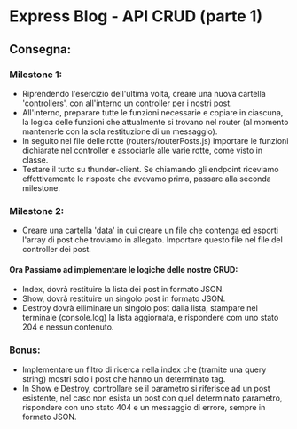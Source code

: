 Express Blog - API CRUD (parte 1)
===
## Consegna:

### Milestone 1:
- Riprendendo l'esercizio dell'ultima volta, creare una nuova cartella 'controllers', con all'interno un controller per i nostri post.
- All'interno, preparare tutte le funzioni necessarie e copiare in ciascuna, la logica delle funzioni che attualmente si trovano nel router (al momento mantenerle con la sola restituzione di un messaggio).
- In seguito nel file delle rotte (routers/routerPosts.js) importare le funzioni dichiarate nel controller e associarle alle varie rotte, come visto in classe.
- Testare il tutto su thunder-client. Se chiamando gli endpoint riceviamo effettivamente le risposte che avevamo prima, passare alla seconda milestone.

### Milestone 2:
- Creare una cartella 'data' in cui creare un file che contenga ed esporti l'array di post che troviamo in allegato. Importare questo file nel file del controller dei post.
#### Ora Passiamo ad implementare le logiche delle nostre CRUD:
- Index, dovrà restituire la lista dei post in formato JSON.
- Show, dovrà restituire un singolo post in formato JSON.
- Destroy dovrà elliminare un singolo post dalla lista, stampare nel terminale (console.log) la lista aggiornata, e rispondere com uno stato 204 e nessun contenuto.

### Bonus:
- Implementare un filtro di ricerca nella index che (tramite una query string) mostri solo i post che hanno un determinato tag.
- In Show e Destroy, controllare se il parametro si riferisce ad un post esistente, nel caso non esista un post con quel determinato parametro, rispondere con uno stato 404 e un messaggio di errore, sempre in formato JSON.

